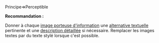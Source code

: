Principe=>Perceptible

**Recommandation :**

Donner à chaque [image porteuse d'information](#image-porteuse-dinformation) une [alternative textuelle](#alternative-textuelle-image) pertinente et une [description détaillée](#description-dtaille-image) si nécessaire. Remplacer les images textes par du texte stylé lorsque c'est possible.
